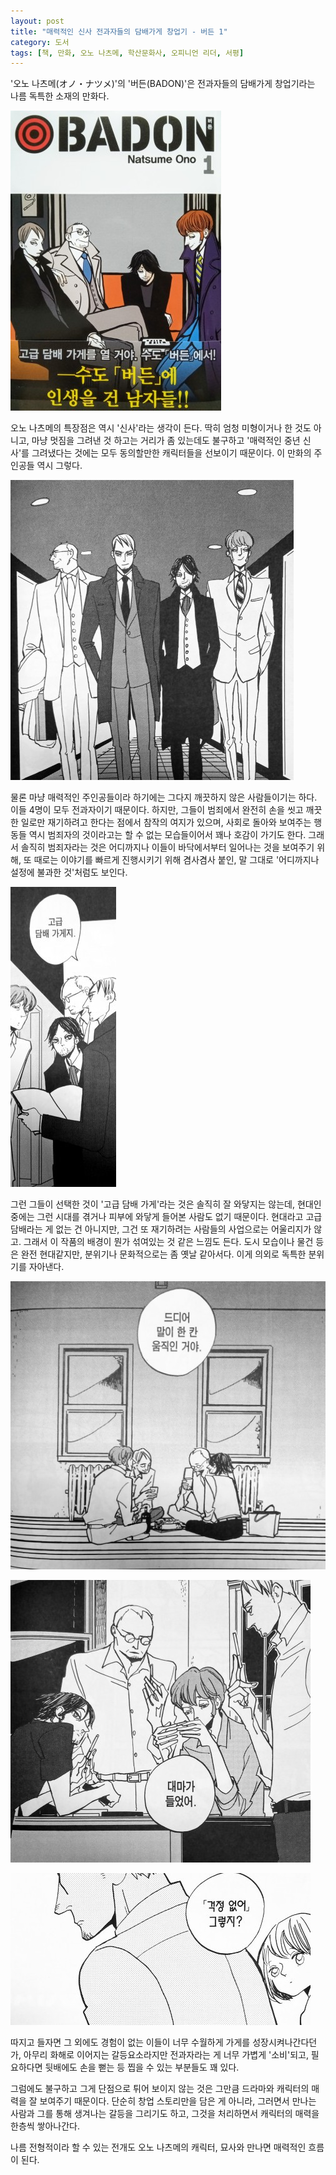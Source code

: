 ```yaml
---
layout: post
title: "매력적인 신사 전과자들의 담배가게 창업기 - 버든 1"
category: 도서
tags: [책, 만화, 오노 나츠메, 학산문화사, 오피니언 리더, 서평]
---
```


'오노 나츠메(オノ・ナツメ)'의
'버든(BADON)'은
전과자들의 담배가게 창업기라는 나름 독특한 소재의 만화다.

![커버](/images/badon-1-comic-book-h480.jpg)

오노 나츠메의 특장점은 역시 '신사'라는 생각이 든다.
딱히 엄청 미형이거나 한 것도 아니고,
마냥 멋짐을 그려낸 것 하고는 거리가 좀 있는데도 불구하고
'매력적인 중년 신사'를 그려냈다는 것에는 모두 동의할만한 캐릭터들을 선보이기 때문이다.
이 만화의 주인공들 역시 그렇다.

![10](/images/badon-1-comic-book-p010.jpg)

물론 마냥 매력적인 주인공들이라 하기에는 그다지 깨끗하지 않은 사람들이기는 하다.
이들 4명이 모두 전과자이기 때문이다.
하지만, 그들이 범죄에서 완전히 손을 씻고 깨끗한 일로만 재기하려고 한다는 점에서 참작의 여지가 있으며,
사회로 돌아와 보여주는 행동들 역시 범죄자의 것이라고는 할 수 없는 모습들이어서 꽤나 호감이 가기도 한다.
그래서 솔직히 범죄자라는 것은 어디까지나 이들이 바닥에서부터 일어나는 것을 보여주기 위해,
또 때로는 이야기를 빠르게 진행시키기 위해 겸사겸사 붙인, 말 그대로 '어디까지나 설정에 불과한 것'처럼도 보인다.

![28](/images/badon-1-comic-book-p028.jpg)

그런 그들이 선택한 것이 '고급 담배 가게'라는 것은 솔직히 잘 와닿지는 않는데,
현대인 중에는 그런 시대를 겪거나 피부에 와닿게 들어본 사람도 없기 때문이다.
현대라고 고급 담배라는 게 없는 건 아니지만, 그건 또 재기하려는 사람들의 사업으로는 어울리지가 않고.
그래서 이 작품의 배경이 뭔가 섞여있는 것 같은 느낌도 든다.
도시 모습이나 물건 등은 완전 현대같지만,
분위기나 문화적으로는 좀 옛날 같아서다.
이게 의외로 독특한 분위기를 자아낸다.

![48](/images/badon-1-comic-book-p048.jpg)

![100](/images/badon-1-comic-book-p100.jpg)

![209](/images/badon-1-comic-book-p209.jpg)

따지고 들자면 그 외에도 경험이 없는 이들이 너무 수월하게 가게를 성장시켜나간다던가,
아무리 화해로 이어지는 갈등요소라지만 전과자라는 게 너무 가볍게 '소비'되고,
필요하다면 뒷배에도 손을 뻗는 등 찝을 수 있는 부분들도 꽤 있다.

그럼에도 불구하고 그게 단점으로 튀어 보이지 않는 것은
그만큼 드라마와 캐릭터의 매력을 잘 보여주기 때문이다.
단순히 창업 스토리만을 담은 게 아니라,
그러면서 만나는 사람과 그를 통해 생겨나는 갈등을 그리기도 하고,
그것을 처리하면서 캐릭터의 매력을 한층씩 쌓아나간다.

나름 전형적이라 할 수 있는 전개도 오노 나츠메의 캐릭터, 묘사와 만나면 매력적인 흐름이 된다.
